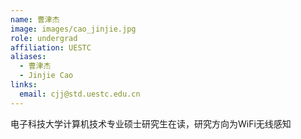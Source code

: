 ```yaml
---
name: 曹津杰
image: images/cao_jinjie.jpg
role: undergrad
affiliation: UESTC
aliases:
  - 曹津杰
  - Jinjie Cao
links:
  email: cjj@std.uestc.edu.cn 
---
```


电子科技大学计算机技术专业硕士研究生在读，研究方向为WiFi无线感知
